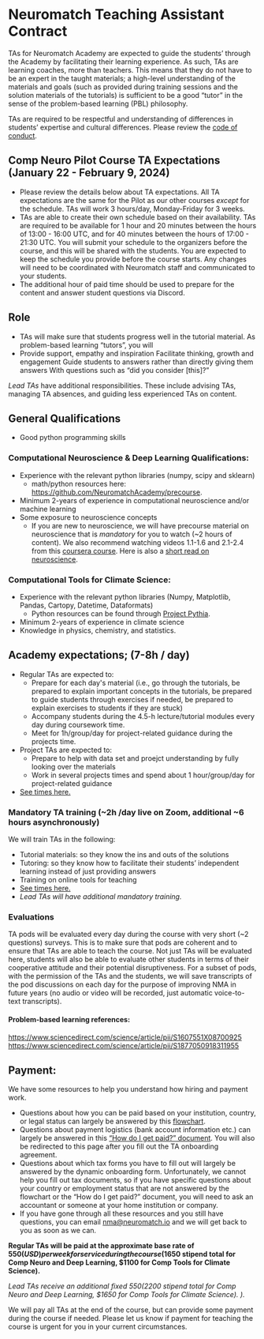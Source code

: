 # Neuromatch Teaching Assistant Contract 
TAs for Neuromatch Academy are expected to guide the students’ through the Academy by facilitating their learning experience. As such, TAs are learning coaches, more than teachers. This means that they do not have to be an expert in the taught materials; a high-level understanding of the materials and goals (such as provided during training sessions and the solution materials of the tutorials) is sufficient to be a good “tutor” in the sense of the problem-based learning (PBL) philosophy.

TAs are required to be respectful and understanding of differences in students’ expertise and cultural differences. Please review the [code of conduct](https://github.com/NeuromatchAcademy/precourse/blob/master/CODE_OF_CONDUCT.md).

## Comp Neuro Pilot Course TA Expectations (January 22 - February 9, 2024) 
- Please review the details below about TA expectations. All TA expectations are the same for the Pilot as our other courses *except* for the schedule. TAs will work 3 hours/day, Monday-Friday for 3 weeks.
- TAs are able to create their own schedule based on their availability. TAs are required to be available for 1 hour and 20 minutes between the hours of 13:00 - 16:00 UTC, and for 40 minutes between the hours of 17:00 - 21:30 UTC. You will submit your schedule to the organizers before the course, and this will be shared with the students. You are expected to keep the schedule you provide before the course starts. Any changes will need to be coordinated with Neuromatch staff and communicated to your students.
- The additional hour of paid time should be used to prepare for the content and answer student questions via Discord. 

## Role
- TAs will make sure that students progress well in the tutorial material. As problem-based learning “tutors”, you will
- Provide support, empathy and inspiration
Facilitate thinking, growth and engagement
Guide students to answers rather than directly giving them answers
With questions such as “did you consider [this]?”

*Lead TAs* have additional responsibilities. These include advising TAs, managing TA absences, and guiding less experienced TAs on content. 

## General Qualifications
- Good python programming skills

### Computational Neuroscience & Deep Learning Qualifications: 
- Experience with the relevant python libraries (numpy, scipy and sklearn)
    - math/python resources here: https://github.com/NeuromatchAcademy/precourse. 
- Minimum 2-years of experience in computational neuroscience and/or machine learning
- Some exposure to neuroscience concepts
    - If you are new to neuroscience, we will have precourse material on neuroscience that is *mandatory* for you to watch (~2 hours of content). We also recommend watching videos 1.1-1.6 and 2.1-2.4 from this [coursera course](https://www.coursera.org/learn/computational-neuroscience). Here is also a [short read on neuroscience](https://www.bna.org.uk/static/uploads/resources/BNA_English.pdf).

### Computational Tools for Climate Science: 
- Experience with the relevant python libraries (Numpy, Matplotlib, Pandas, Cartopy, Datetime, Dataformats)
    - Python resources can be found through [Project Pythia](https://foundations.projectpythia.org/foundations/overview.html).
- Minimum 2-years of experience in climate science
- Knowledge in physics, chemistry, and statistics.


## Academy expectations; (7-8h / day)
- Regular TAs are expected to:
    - Prepare for each day's material (i.e., go through the tutorials, be prepared to explain important concepts in the tutorials, be prepared to guide students through exercises if needed, be prepared to explain exercises to students if they are stuck)
    - Accompany students during the 4.5-h lecture/tutorial modules every day during coursework time. 
    - Meet for 1h/group/day for project-related guidance during the projects time. 
- Project TAs are expected to: 
    - Prepare to help with data set and proejct understanding by fully looking over the materials
    - Work in several projects times and spend about 1 hour/group/day for project-related guidance
- [See times here.](https://neuromatchacademy.github.io/widgets/tz.html)

### Mandatory TA training (~2h /day live on Zoom, additional ~6 hours asynchronously)
We will train TAs in the following:
- Tutorial materials: so they know the ins and outs of the solutions
- Tutoring: so they know how to facilitate their students’ independent learning instead of just providing answers
- Training on online tools for teaching
- [See times here.](https://neuromatchacademy.github.io/widgets/tz.html)
- *Lead TAs will have additional mandatory training.*

### Evaluations
TA pods will be evaluated every day during the course with very short (~2 questions) surveys. This is to make sure that pods are coherent and to ensure that TAs are able to teach the course. Not just TAs will be evaluated here, students will also be able to evaluate other students in terms of their cooperative attitude and their potential disruptiveness. For a subset of pods, with the permission of the TAs and the students, we will save transcripts of the pod discussions on each day for the purpose of improving NMA in future years (no audio or video will be recorded, just automatic voice-to-text transcripts).

#### Problem-based learning references:
https://www.sciencedirect.com/science/article/pii/S1607551X08700925
https://www.sciencedirect.com/science/article/pii/S1877050918311955

## Payment: 
We have some resources to help you understand how hiring and payment work.
- Questions about how you can be paid based on your institution, country, or legal status can largely be answered by this [flowchart](https://docs.google.com/document/d/1cXZf7PHJpd5rrf6R6gIC0vEA4ZsGoMDqr6H_S_N_2AI/edit).
- Questions about payment logistics (bank account information etc.) can largely be answered in this [“How do I get paid?” document](https://docs.google.com/document/d/1vOR772U5XKBpMkSxH3scwGqXa_laJeqRkrNKnP94g4U/edit?usp=sharing). You will also be redirected to this page after you fill out the TA onboarding agreement. 
- Questions about which tax forms you have to fill out will largely be answered by the dynamic onboarding form. Unfortunately, we cannot help you fill out tax documents, so if you have specific questions about your country or employment status that are not answered by the flowchart or the “How do I get paid?” document, you will need to ask an accountant or someone at your home institution or company.
- If you have gone through all these resources and you still have questions, you can email nma@neuromatch.io and we will get back to you as soon as we can.

**Regular TAs will be paid at the approximate base rate of $550 (USD) per week for service during the course ($1650 stipend total for Comp Neuro and Deep Learning, $1100 for Comp Tools for Climate Science).** 

*Lead TAs receive an additional fixed $550 ($2200 stipend total for Comp Neuro and Deep Learning, $1650 for Comp Tools for Climate Science). 
).* 

We will pay all TAs at the end of the course, but can provide some payment during the course if needed. Please let us know if payment for teaching the course is urgent for you in your current circumstances. 
